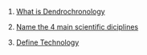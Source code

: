 1. [What is Dendrochronology](https://github.com/ikesaber/CASAGeneralScience/blob/main/Class5/Class5Notes.md#dendrochronology)

2. [Name the 4 main scientific diciplines](https://github.com/ikesaber/CASAGeneralScience/blob/main/Class5/Class5Notes.md#example-branches)

3. [Define Technology](https://github.com/ikesaber/CASAGeneralScience/blob/main/Class5/Class5Notes.md#applications-usually-involve-developments-in-technology)
